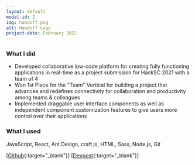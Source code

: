 ```yaml
---
layout: default
modal-id: 2
img: handoff.png
alt: Handoff Logo
project-date: February 2021
---
```


### What I did
- Developed collaborative low-code platform for creating fully functioning applications in real-time as a project submission for HackSC 2021 with a team of 4
- Won 1st Place for the "Team" Vertical for building a project that advances and redefines connectivity for collaboration and productivity among teams & colleagues
- Implemented draggable user interface components as well as independent component customization features to give users more control over their applications

### What I used
JavaScript, React, Ant Design, craft.js, HTML, Sass, Node.js, Git

[[Github](https://github.com/chanhenry54/handoff){:target="_blank"}] [[Devpost](https://devpost.com/software/hi-u){:target="_blank"}]